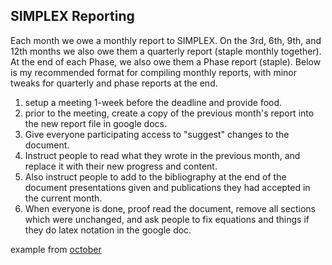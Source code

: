 ## SIMPLEX Reporting

Each month we owe a monthly report to SIMPLEX. On the 3rd, 6th, 9th, and 12th months we also owe them a quarterly report (staple monthly together). At the end of each Phase, we also owe them a Phase report (staple). Below is my recommended format for compiling monthly reports, with minor tweaks for quarterly and phase reports at the end.

1. setup a meeting 1-week before the deadline and provide food.
2. prior to the meeting, create a copy of the previous month's report into the new report file in google docs.
3. Give everyone participating access to "suggest" changes to the document.
4. Instruct people to read what they wrote in the previous month, and replace it with their new progress and content.
5. Also instruct people to add to the bibliography at the end of the document presentations given and publications they had accepted in the current month.
6. When everyone is done, proof read the document, remove all sections which were unchanged, and ask people to fix equations and things if they do latex notation in the google doc.

example from [october](https://docs.google.com/document/d/1XkN-whtihjaex9M01ox6B_S18col5NTPleeCYLJivxY/edit)
